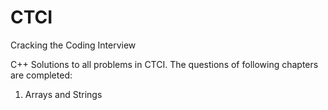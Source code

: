 # CTCI

Cracking the Coding Interview

C++ Solutions to all problems in CTCI. The questions of following chapters are completed:

1) Arrays and Strings
